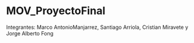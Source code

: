 # MOV_ProyectoFinal
Integrantes: Marco AntonioManjarrez, Santiago Arriola, Cristian Miravete y Jorge Alberto Fong
